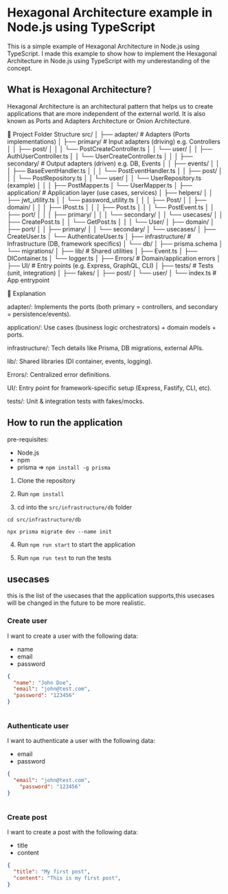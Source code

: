 # Hexagonal Architecture example in Node.js using TypeScript
This is a simple example of Hexagonal Architecture in Node.js using TypeScript.
I made this example to show how to implement the Hexagonal Architecture in Node.js using TypeScript with my underestanding of the concept.

## What is Hexagonal Architecture?
Hexagonal Architecture is an architectural pattern that helps us to create applications that are more independent of the external world.
It is also known as Ports and Adapters Architecture or Onion Architecture.


📂 Project Folder Structure
src/
│
├── adapter/                # Adapters (Ports implementations)
│   ├── primary/            # Input adapters (driving) e.g. Controllers
│   │   ├── post/
│   │   │   └── PostCreateController.ts
│   │   └── user/
│   │       ├── AuthUserController.ts
│   │       └── UserCreateController.ts
│   │
│   ├── secondary/          # Output adapters (driven) e.g. DB, Events
│   │   ├── events/
│   │   │   ├── BaseEventHandler.ts
│   │   │   └── PostEventHandler.ts
│   │   ├── post/
│   │   │   └── PostRepository.ts
│   │   └── user/
│   │       └── UserRepository.ts (example)
│   │
│   ├── PostMapper.ts
│   └── UserMapper.ts
│
├── application/            # Application layer (use cases, services)
│   ├── helpers/
│   │   ├── jwt_utility.ts
│   │   └── password_utility.ts
│   │
│   ├── Post/
│   │   ├── domain/
│   │   │   ├── IPost.ts
│   │   │   ├── Post.ts
│   │   │   └── PostEvent.ts
│   │   ├── port/
│   │   │   ├── primary/
│   │   │   └── secondary/
│   │   └── usecases/
│   │       ├── CreatePost.ts
│   │       └── GetPost.ts
│   │
│   └── User/
│       ├── domain/
│       ├── port/
│       │   ├── primary/
│       │   └── secondary/
│       └── usecases/
│           ├── CreateUser.ts
│           └── AuthenticateUser.ts
│
├── infrastructure/         # Infrastructure (DB, framework specifics)
│   └── db/
│       ├── prisma.schema
│       └── migrations/
│
├── lib/                    # Shared utilities
│   ├── Event.ts
│   ├── DIContainer.ts
│   └── logger.ts
│
├── Errors/                 # Domain/application errors
│
├── UI/                     # Entry points (e.g. Express, GraphQL, CLI)
│
├── tests/                  # Tests (unit, integration)
│   ├── fakes/
│   ├── post/
│   └── user/
│
└── index.ts                # App entrypoint

🧩 Explanation

adapter/: Implements the ports (both primary = controllers, and secondary = persistence/events).

application/: Use cases (business logic orchestrators) + domain models + ports.

infrastructure/: Tech details like Prisma, DB migrations, external APIs.

lib/: Shared libraries (DI container, events, logging).

Errors/: Centralized error definitions.

UI/: Entry point for framework-specific setup (Express, Fastify, CLI, etc).

tests/: Unit & integration tests with fakes/mocks.

## How to run the application

pre-requisites:

- Node.js
- npm
- prisma => `npm install -g prisma`


1. Clone the repository


2. Run `npm install`


3. cd into the `src/infrastructure/db` folder 
```
cd src/infrastructure/db

npx prisma migrate dev --name init
```


4. Run `npm run start` to start the application


5. Run `npm run test` to run the tests


## usecases
this is the list of the usecases that the application supports,this usecases will be changed in the future to be more realistic.
### Create user
I want to create a user with the following data:

- name
- email
- password

```json
{
  "name": "John Doe",
  "email": "john@test.com",
  "password": "123456"
}
  
  ```
### Authenticate user
I want to authenticate a user with the following data:

- email
- password

```json
{
  "email": "john@test.com",
    "password": "123456"
}
    
```
### Create post
I want to create a post with the following data:

- title
- content

```json
{
  "title": "My first post",
  "content": "This is my first post",
}
    
```
